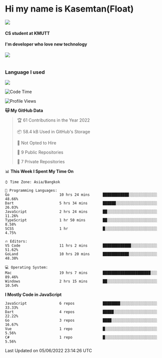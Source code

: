 # Hi my name is Kasemtan(Float)
![](https://64.media.tumblr.com/9c2a8f831efe8da556ffbf89cebb52c9/b86c1ab833a37e32-93/s1280x1920/d000dc22f75df64be2bc150f5fa69c4f6df6bb07.gifv)
#### CS student at KMUTT
#### I'm developer who love new technology
[![](https://github-readme-stats.vercel.app/api?username=FloatKasemtan&show_icons=true&theme=nightowl)]()
#
### Language I used
[![](https://github-readme-stats.vercel.app/api/top-langs/?username=FloatKasemtan&layout=compact&theme=nightowl)]()
<!--START_SECTION:waka-->
![Code Time](http://img.shields.io/badge/Code%20Time-420%20hrs%2041%20mins-blue)

![Profile Views](http://img.shields.io/badge/Profile%20Views-7-blue)

**🐱 My GitHub Data** 

> 🏆 61 Contributions in the Year 2022
 > 
> 📦 58.4 kB Used in GitHub's Storage 
 > 
> 🚫 Not Opted to Hire
 > 
> 📜 9 Public Repositories 
 > 
> 🔑 7 Private Repositories  
 > 
📊 **This Week I Spent My Time On** 

```text
⌚︎ Time Zone: Asia/Bangkok

💬 Programming Languages: 
Go                       10 hrs 24 mins      ████████████░░░░░░░░░░░░░   48.66% 
Dart                     5 hrs 34 mins       ██████░░░░░░░░░░░░░░░░░░░   26.03% 
JavaScript               2 hrs 24 mins       ██░░░░░░░░░░░░░░░░░░░░░░░   11.26% 
TypeScript               1 hr 50 mins        ██░░░░░░░░░░░░░░░░░░░░░░░   8.58% 
SCSS                     1 hr                █░░░░░░░░░░░░░░░░░░░░░░░░   4.75%

🔥 Editors: 
VS Code                  11 hrs 2 mins       █████████████░░░░░░░░░░░░   51.62% 
GoLand                   10 hrs 20 mins      ████████████░░░░░░░░░░░░░   48.38%

💻 Operating System: 
Mac                      19 hrs 7 mins       ██████████████████████░░░   89.46% 
Windows                  2 hrs 15 mins       ██░░░░░░░░░░░░░░░░░░░░░░░   10.54%

```

**I Mostly Code in JavaScript** 

```text
JavaScript               6 repos             ████████░░░░░░░░░░░░░░░░░   33.33% 
Dart                     4 repos             █████░░░░░░░░░░░░░░░░░░░░   22.22% 
Go                       3 repos             ████░░░░░░░░░░░░░░░░░░░░░   16.67% 
Vue                      1 repo              █░░░░░░░░░░░░░░░░░░░░░░░░   5.56% 
C#                       1 repo              █░░░░░░░░░░░░░░░░░░░░░░░░   5.56%

```



 Last Updated on 05/06/2022 23:14:26 UTC
<!--END_SECTION:waka-->
<!--
**FloatKasemtan/FloatKasemtan** is a ✨ _special_ ✨ repository because its `README.md` (this file) appears on your GitHub profile.

Here are some ideas to get you started:

- 🔭 I’m currently working on ...
- 🌱 I’m currently learning ...
- 👯 I’m looking to collaborate on ...
- 🤔 I’m looking for help with ...
- 💬 Ask me about ...
- 📫 How to reach me: ...
- 😄 Pronouns: ...
- ⚡ Fun fact: ...
-->
